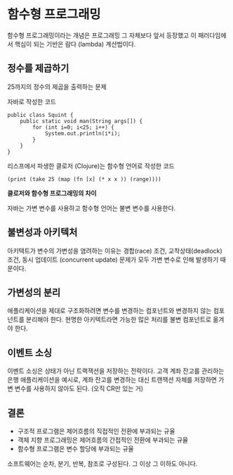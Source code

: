 # 함수형 프로그래밍

함수형 프로그래밍이라는 개념은 프로그래밍 그 자체보다 앞서 등장했고 이 패러다임에서 핵심이 되는 기반은 람다 (lambda) 계산법이다.

## 정수를 제곱하기

25까지의 정수의 제곱을 출력하는 문제

자바로 작성한 코드

```
public class Squint {
    public static void man(String args[]) {
        for (int i=0; i<25; i++) {
            System.out.println(i*i);
        }
    }
}
```

리스프에서 파생한 클로저 (Clojure)는 함수형 언어로 작성한 코드

```
(print (take 25 (map (fn [x] (* x x )) (range))))
```

**클로저와 함수형 프로그래밍의 차이**

자바는 가변 변수를 사용하고 함수형 언어는 불변 변수를 사용한다.

## 불변성과 아키텍처

아키텍트가 변수의 가변성을 염려하는 이유는 경합(race) 조건, 교착상태(deadlock) 조건, 동시 업데이트 (concurrent update) 문제가 모두 가변 변수로 인해 발생하기 때문이다.

## 가변성의 분리

애플리케이션을 제대로 구조화하려면 변수를 변경하는 컴포넌트와 변경하지 않는 컴포넌트를 분리해야 한다. 현명한 아키텍트라면 가능한 많은 처리를 불변 컴포넌트로 옮겨야 한다.

## 이벤트 소싱

이벤트 소싱은 상태가 아닌 트랙잭션을 저장하는 전략이다.
고객 계좌 잔고를 관리하는 은행 애플리케이션을 예시로, 계좌 잔고를 변경하는 대신 트랜잭션 자체를 저장하면 가변 변수를 사용하지 않아도 된다. (오직 CR만 있는 거)

## 결론

- 구조적 프로그램은 제어흐름의 직접적인 전환에 부과되는 규율
- 객체 지향 프로그래밍은 제어흐름의 간접적인 전환에 부과되는 규율
- 함수형 프로그램은 변수 할당에 부과되는 규율

소프트웨어는 순차, 분기, 반복, 참조로 구성된다. 그 이상 그 이하도 아니다.
